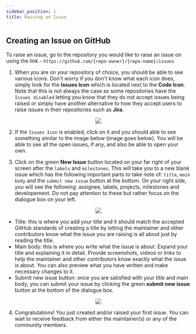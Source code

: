 ```yaml
---
sidebar_position: 1
title: Raising an Issue
---
```


## Creating an Issue on GitHub

To raise an issue, go to the repository you would like to raise an issue on using the link - `https://github.com/{repo-owner}/{repo-name}/issues`

1. When you are on your repository of choice, you should be able to see various icons. Don't worry if you don't know what each icon does, simply look for the **Issues Icon** which is located next to the **Code Icon**. Note that this is not always the case as some repositories have the `Issues disabled` letting you know that they do not accept issues being raised or simply have another alternative to how they accept users to raise issues in their repositories such as **Jira**. 

<div align="center">
  
  <img src="https://user-images.githubusercontent.com/74776297/170885953-c59f21bc-61a2-4000-9fcc-bdd350daa3d1.png"></img>

</div>


2. If the `Issues Icon` is enabled, click on it and you should able to see something similar to the image below (image goes below). You will be able to see all the open issues, if any, and also be able to open your own.

3. Click on the green **New Issue** button located on your far right of your screen after the `labels` and `milestones`. This will take you to a new blank issue which has the following important parts to take note of: `title`, `main body` and the `submit new issue` button at the bottom. On your right side, you will see the following: assignee, labels, projects, milestones and developement. Do not pay attention to these but rather focus on the dialogue box on your left.

<div align='center'>
  
  <img src="https://user-images.githubusercontent.com/74776297/170885981-295bb520-4aa2-41ba-aff9-6b5a4e9cdfc2.png"></img>
  
</div>

  + Title: this is where you add your title and it should match the accepted GitHub standards of creating a title by letting the maintainer and other contributors know what the issue you are raising is all about just by reading the title.
  + Main body: this is where you write what the issue is about. Expand your title and explaining it in detail. Provide screenshots, videos or links to help the maintainer and other contributors know exactly what the issue is about. You can also preview what you have written and make necessary changes to it. 
  + Submit new issue button: once you are satisfied with your title and main body, you can submit your issue by clicking the green **submit new issue** button at the bottom of the dialogue box.
  
<div align='center'>
  
  <img src="https://user-images.githubusercontent.com/74776297/170885991-da72f328-8482-45c6-a59c-b04f7e6a2c12.png"></img>
  
</div>

4. Congratulations! You just created and/or raised your first issue. You can wait to receive feedback from either the maintainer(s) or any of the community members.
